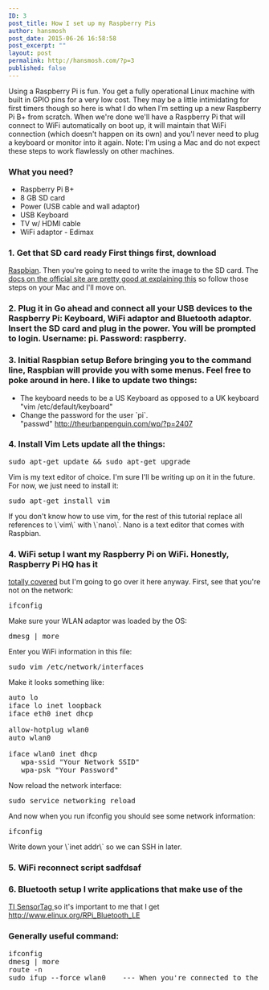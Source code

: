 ```yaml
---
ID: 3
post_title: How I set up my Raspberry Pis
author: hansmosh
post_date: 2015-06-26 16:58:58
post_excerpt: ""
layout: post
permalink: http://hansmosh.com/?p=3
published: false
---
```

Using a Raspberry Pi is fun. You get a fully operational Linux machine with built in GPIO pins for a very low cost. They may be a little intimidating for first timers though so here is what I do when I'm setting up a new Raspberry Pi B+ from scratch. When we're done we'll have a Raspberry Pi that will connect to WiFi automatically on boot up, it will maintain that WiFi connection (which doesn't happen on its own) and you'l never need to plug a keyboard or monitor into it again. Note: I'm using a Mac and do not expect these steps to work flawlessly on other machines. 
### What you need?

*   Raspberry Pi B+
*   8 GB SD card
*   Power (USB cable and wall adaptor)
*   USB Keyboard
*   TV w/ HDMI cable
*   WiFi adaptor - Edimax

### 1\. Get that SD card ready First things first, download 

<a title="Raspbian" href="http://www.raspberrypi.org/downloads/" target="_blank">Raspbian</a>. Then you're going to need to write the image to the SD card. The <a href="http://www.raspberrypi.org/documentation/installation/installing-images/mac.md" target="_blank">docs on the official site are pretty good at explaining this</a> so follow those steps on your Mac and I'll move on. 
### 2\. Plug it in Go ahead and connect all your USB devices to the Raspberry Pi: Keyboard, WiFi adaptor and Bluetooth adaptor. Insert the SD card and plug in the power. You will be prompted to login. Username: pi. Password: raspberry. 

### 3\. Initial Raspbian setup Before bringing you to the command line, Raspbian will provide you with some menus. Feel free to poke around in here. I like to update two things: 

*   The keyboard needs to be a US Keyboard as opposed to a UK keyboard "vim /etc/default/keyboard"
*   Change the password for the user \`pi\`. "passwd" http://theurbanpenguin.com/wp/?p=2407

### 4\. Install Vim Lets update all the things: 

<pre>sudo apt-get update && sudo apt-get upgrade</pre> Vim is my text editor of choice. I'm sure I'll be writing up on it in the future. For now, we just need to install it: 

<pre>sudo apt-get install vim</pre> If you don't know how to use vim, for the rest of this tutorial replace all references to \`vim\` with \`nano\`. Nano is a text editor that comes with Raspbian. 

### 4\. WiFi setup I want my Raspberry Pi on WiFi. Honestly, Raspberry Pi HQ has it 

<a href="http://raspberrypihq.com/how-to-add-wifi-to-the-raspberry-pi/" target="_blank">totally covered</a> but I'm going to go over it here anyway. First, see that you're not on the network: 
<pre>ifconfig</pre> Make sure your WLAN adaptor was loaded by the OS: 

<pre>dmesg | more</pre> Enter you WiFi information in this file: 

<pre>sudo vim /etc/network/interfaces</pre> Make it looks something like: 

<pre>auto lo
iface lo inet loopback
iface eth0 inet dhcp

allow-hotplug wlan0
auto wlan0

iface wlan0 inet dhcp
   wpa-ssid "Your Network SSID"
   wpa-psk "Your Password"</pre> Now reload the network interface: 

<pre>sudo service networking reload</pre> And now when you run ifconfig you should see some network information: 

<pre>ifconfig</pre> Write down your \`inet addr\` so we can SSH in later. 

### 5\. WiFi reconnect script sadfdsaf 

### 6\. Bluetooth setup I write applications that make use of the 

<a href="http://www.ti.com/tool/cc2541dk-sensor" target="_blank">TI SensorTag </a>so it's important to me that I get   http://www.elinux.org/RPi_Bluetooth_LE     
### Generally useful command:

<pre>ifconfig
dmesg | more
route -n
sudo ifup --force <span class="pl-s1">wlan0    --- When you're connected to the local network but can't get online</span></pre>